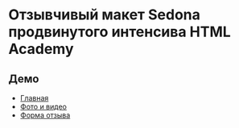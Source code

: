 <h1>Отзывчивый макет Sedona продвинутого интенсива HTML Academy</h1>
<h2>Демо</h2>
<ul>
  <li><a href="https://sergeyprimirenkov.github.io/sedona">Главная</a></li>
  <li><a href="https://sergeyprimirenkov.github.io/sedona/photo.html">Фото и видео</a></li>
  <li><a href="https://sergeyprimirenkov.github.io/sedona/review.html">Форма отзыва</a></li>
</ul>
